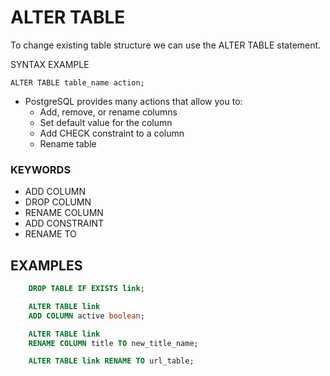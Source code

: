 # ALTER TABLE

To change existing table structure we can use the ALTER TABLE statement.

SYNTAX EXAMPLE 

    ALTER TABLE table_name action;

- PostgreSQL provides many actions that allow you to:
    - Add, remove, or rename columns
    - Set default value for the column
    - Add CHECK constraint to a column
    - Rename table

### KEYWORDS

- ADD COLUMN
- DROP COLUMN
- RENAME COLUMN
- ADD CONSTRAINT 
- RENAME TO

## EXAMPLES 

```sql
    DROP TABLE IF EXISTS link;

    ALTER TABLE link
    ADD COLUMN active boolean;

    ALTER TABLE link
    RENAME COLUMN title TO new_title_name;

    ALTER TABLE link RENAME TO url_table;
``` 